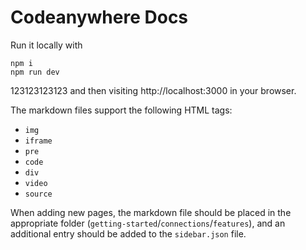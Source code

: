 # Codeanywhere Docs

Run it locally with

```
npm i
npm run dev
```
123123123123
and then visiting http://localhost:3000 in your browser.

The markdown files support the following HTML tags:

- `img`
- `iframe`
- `pre`
- `code`
- `div`
- `video`
- `source`

When adding new pages, the markdown file should be placed in the appropriate folder (`getting-started`/`connections`/`features`), and an additional entry should be added to the `sidebar.json` file.
